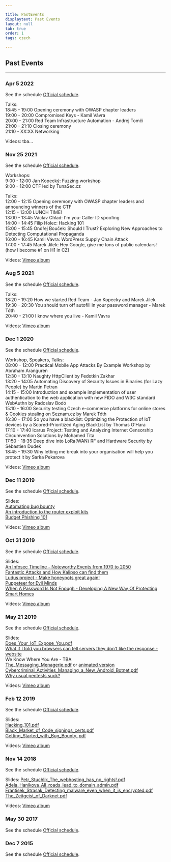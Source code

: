 ```yaml
---

title: PastEvents
displaytext: Past Events
layout: null
tab: true
order: 1
tags: czech

---
```


## Past Events

<hr>

### **Apr 5 2022**
See the schedule [Official schedule](https://www.eventbrite.com/e/owasp-czech-chapter-meeting-registration-301301901097/).

Talks:<br>
18:45 - 19:00 Opening ceremony with OWASP chapter leaders<br>
19:00 - 20:00 Compromised Keys - Kamil Vávra<br>
20:00 - 21:00 Red Team Infrastructure Automation - Andrej Tomči<br>
21:00 - 21:10 Closing ceremony<br>
21:10 - XX:XX Networking<br>

Videos: tba...

### **Nov 25 2021**
See the schedule [Official schedule](https://www.meetup.com/owasp-czech-republic-meetup-group/events/281716573/).

Workshops:<br>
9:00 - 12:00 Jan Kopecký: Fuzzing workshop<br>
9:00 - 12:00 CTF led by TunaSec.cz<br>

Talks:<br>
12:00 - 12:15 Opening ceremony with OWASP chapter leaders and announcing winners of the CTF<br>
12:15 - 13:00 LUNCH TIME!<br>
13:00 - 13:45 Václav Chlad: I'm you: Caller ID spoofing<br>
14:00 - 14:45 Filip Holec: Hacking 101<br>
15:00 - 15:45 Ondřej Bouček: Should I Trust? Exploring New Approaches to Detecting Computational Propaganda<br>
16:00 - 16:45 Kamil Vávra: WordPress Supply Chain Attack<br>
17:00 - 17:45 Marek Jílek: Hey Google, give me tons of public calendars! (how I become #1 on H1 in CZ)<br>

Videos: [Vimeo album](https://vimeo.com/showcase/9153919)

### **Aug 5 2021**
See the schedule [Official schedule](https://www.eventbrite.com/e/owasp-czech-chapter-meeting-registration-162360236839).

Talks:<br>
18:20 - 19:20 How we started Red Team - Jan Kopecky and Marek Jilek<br>
19:30 - 20:30 You should turn off autofill in your password manager - Marek Tóth<br>
20:40 - 21:00 I know where you live - Kamil Vavra<br>

Videos: [Vimeo album](https://vimeo.com/showcase/9051278)

### **Dec 1 2020**
See the schedule [Official schedule](https://www.eventbrite.com/e/owasp-czech-chapter-virtual-meeting-registration-129038490599).

Workshop, Speakers, Talks:<br>
08:00 - 12:00 Practical Mobile App Attacks By Example Workshop by Abraham Aranguren<br>
12:30 - 13:10 Naughty HttpClient by Fedotkin Zakhar<br>
13:20 - 14:05 Automating Discovery of Security Issues in Binaries (for Lazy People) by Martin Petran<br>
14:15 - 15:00 Introduction and example implementation of user authentication to the web application with new FIDO and W3C standard WebAuthn by Radoslav Bodó<br>
15:10 - 16:00 Security testing Czech e-commerce platforms for online stores & Cookies stealing on Seznam.cz by Marek Tóth<br>
16:30 - 17:00 So you have a blacklist: Optimizing the Protection of IoT devices by a Scored-Prioritized Aging BlackList by Thomas O’Hara<br>
17:10 - 17:40 Icarus Project: Testing and Analyzing Internet Censorship Circumvention Solutions by Mohamed Tita<br>
17:50 - 18:35 Deep dive into LoRa(WAN) RF and Hardware Security by Sébastien Dudek<br>
18:45 - 19:30 Why letting me break into your organisation will help you protect it by Sarka Pekarova<br>

Videos: [Vimeo album](https://vimeo.com/showcase/8719467)

### **Dec 11 2019**
See the schedule [Official schedule](https://www.eventbrite.com/e/owasp-czech-chapter-meeting-registration-83052487225).

Slides:<br>
[Automating bug bounty](https://masarik.sh/s/automating-bug-bounty)<br>
[An introduction to the router exploit kits](https://vavkamil.cz/wp-content/uploads/2019/12/an-introduction-to-the-router-exploit-kits.pdf)<br>
[Budget Phishing 101](Budget_Phishing_101_-_Petr_Pospisil.zip)<br>

Videos: [Vimeo album](https://vimeo.com/album/6694734)


### **Oct 31 2019**
See the schedule [Official schedule](https://www.eventbrite.com/e/owasp-czech-chapter-meeting-registration-74841933237).

Slides:<br>
[An Infosec Timeline - Noteworthy Events from 1970 to 2050](/slides/An_Infosec_Timeline_-_Noteworthy_Events_from_1970_to_2050.pdf)<br>
[Fantastic Attacks and How Kalipso can find them](/slides/Fantastic_Attacks_and_How_Kalipso_can_find_them.pdf)<br>
[Ludus project - Make honeypots great again!](/slides/Ludus_project_-_Make_honeypots_great_again.pdf)<br>
[Puppeteer for Evil Minds](/slides/Puppeteer_for_Evil_Minds.pdf)<br>
[When A Password Is Not Enough - Developing A New Way Of Protecting Smart Homes](/slides/When_A_Password_Is_Not_Enough_-_Developing_A_New_Way_Of_Protecting_Smart_Homes.pdf)<br>

Videos: [Vimeo album](https://vimeo.com/album/6694666)


### **May 21 2019**
See the schedule [Official schedule](https://www.eventbrite.com/e/owasp-czech-chapter-meeting-registration-61600211892).

Slides:<br>
[Does_Your_IoT_Expose_You.pdf](/slides/Does_Your_IoT_Expose_You.pdf)<br>
[What if I told you browsers can tell servers they don't like the response - website](https://exploited.cz/reporting/)<br>
We Know Where You Are - TBA<br>
[The_Messaging_Menagerie.pdf](/slides/The_Messaging_Menagerie.pdf) or [animated version](https://bit.ly/30vR2ip)<br>
[Cybercriminal_Activities_Managing_a_New_Android_Botnet.pdf](/slides/Cybercriminal_Activities_Managing_a_New_Android_Botnet.pdf)<br>
[Why usual pentests suck?](https://zembered.com/owasp-talk-why-pentests-suck-and-red-teaming/)<br>

Videos: [Vimeo album](https://vimeo.com/album/6106513)

### **Feb 12 2019**
See the schedule [Official schedule](https://www.eventbrite.com/e/owasp-czech-chapter-meeting-registration-55759551319).

Slides:<br>
[Hacking_101.pdf](/slides/Hacking_101.pdf)<br>
[Black_Market_of_Code_signings_certs.pdf](slides/Black_Market_of_Code_signings_certs.pdf)<br>
[Getting_Started_with_Bug_Bounty..pdf](/slides/Getting_Started_with_Bug_Bounty.pdf)<br>

Videos: [Vimeo album](https://vimeo.com/album/5778636)

### **Nov 14 2018**
See the schedule [Official schedule](https://www.eventbrite.com/e/owasp-czech-chapter-meeting-registration-51529309552#).

Slides:
[Petr_Stuchlik_The_webhosting_has_no_rights\!.pdf](/slides/Petr_Stuchlik_The_webhosting_has_no_rights!.pdf)<br>
[Adela_Hanikova_All_roads_lead_to_domain_admin.pdf](/slides/Adela_Hanikova_All_roads_lead_to_domain_admin.pdf)<br>
[Frantisek_Strasak_Detecting_malware_even_when_it_is_encrypted.pdf](/slides/Frantisek_Strasak_Detecting_malware_even_when_it_is_encrypted.pdf)<br>
[The_Zeitgeist_of_Darknet.pdf](/slides/The_Zeitgeist_of_Darknet.pdf)<br>

Videos: [Vimeo album](https://vimeo.com/album/5772305)

### **May 30 2017**
See the schedule [Official schedule](https://www.eventbrite.com/e/owasp-czech-chapter-meeting-registration-33997427220#).

### **Dec 7 2015**
See the schedule [Official schedule](https://www.eventbrite.com/e/owasp-czech-chapter-meeting-tickets-19677355500).

